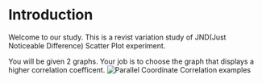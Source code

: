# Introduction

Welcome to our study. This is a revist variation study of JND(Just Noticeable Difference) Scatter Plot experiment.

You will be given 2 graphs. Your job is to choose the graph that displays a higher correlation coefficent.
![Parallel Coordinate Correlation examples](./assets/ParallelCoodinateCorrelations.png)